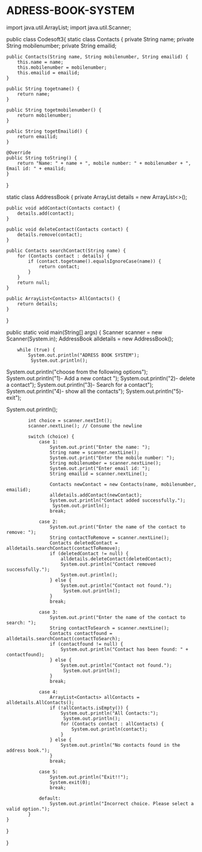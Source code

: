 # ADRESS-BOOK-SYSTEM
import java.util.ArrayList;
import java.util.Scanner;

public class Codesoft3{
static class Contacts {
    private String name;
    private String mobilenumber;
    private String emailid;

    public Contacts(String name, String mobilenumber, String emailid) {
        this.name = name;
        this.mobilenumber = mobilenumber;
        this.emailid = emailid;
    }

    public String togetname() {
        return name;
    }

    public String togetmobilenumber() {
        return mobilenumber;
    }

    public String togetEmailid() {
        return emailid;
    }

    @Override
    public String toString() {
        return "Name: " + name + ", mobile number: " + mobilenumber + ", Email id: " + emailid;
    }
}

static class AddressBook {
    private ArrayList<Contacts> details = new ArrayList<>();

    public void addContact(Contacts contact) {
        details.add(contact);
    }

    public void deleteContact(Contacts contact) {
        details.remove(contact);
    }

    public Contacts searchContact(String name) {
        for (Contacts contact : details) {
            if (contact.togetname().equalsIgnoreCase(name)) {
                return contact;
            }
        }
        return null;
    }

    public ArrayList<Contacts> AllContacts() {
        return details;
    }
}

 public static void main(String[] args) {
        Scanner scanner = new Scanner(System.in);
        AddressBook alldetails = new AddressBook();

        while (true) {
            System.out.println("ADRESS BOOK SYSTEM");
             System.out.println();
System.out.println("choose from the following options");
System.out.println("1)- Add a new contact ");
System.out.println("2)- delete a contact");
System.out.println("3)-  Search for a contact");
System.out.println("4)-  show all the contacts");
System.out.println("5)-  exit");

System.out.println();


            int choice = scanner.nextInt();
            scanner.nextLine(); // Consume the newline

            switch (choice) {
                case 1:
                    System.out.print("Enter the name: ");
                    String name = scanner.nextLine();
                    System.out.print("Enter the mobile number: ");
                    String mobilenumber = scanner.nextLine();
                    System.out.print("Enter email id: ");
                    String emailid = scanner.nextLine();

                    Contacts newContact = new Contacts(name, mobilenumber, emailid);
                    alldetails.addContact(newContact);
                    System.out.println("Contact added successfully.");
                     System.out.println();
                    break;

                case 2:
                    System.out.print("Enter the name of the contact to remove: ");
                    String contactToRemove = scanner.nextLine();
                    Contacts deletedContact = alldetails.searchContact(contactToRemove);
                    if (deletedContact != null) {
                        alldetails.deleteContact(deletedContact);
                        System.out.println("Contact removed successfully.");
                        System.out.println();
                    } else {
                        System.out.println("Contact not found.");
                         System.out.println();
                    }
                    break;

                case 3:
                    System.out.print("Enter the name of the contact to search: ");
                    String contactToSearch = scanner.nextLine();
                    Contacts contactfound = alldetails.searchContact(contactToSearch);
                    if (contactfound != null) {
                        System.out.println("Contact has been found: " + contactfound);
                    } else {
                        System.out.println("Contact not found.");
                         System.out.println();
                    }
                    break;

                case 4:
                    ArrayList<Contacts> allContacts = alldetails.AllContacts();
                    if (!allContacts.isEmpty()) {
                        System.out.println("All Contacts:");
                         System.out.println();
                        for (Contacts contact : allContacts) {
                            System.out.println(contact);
                        }
                    } else {
                        System.out.println("No contacts found in the address book.");
                    }
                    break;

                case 5:
                    System.out.println("Exit!!");
                    System.exit(0);
                    break;

                default:
                    System.out.println("Incorrect choice. Please select a valid option.");
            }
    }
}








}

